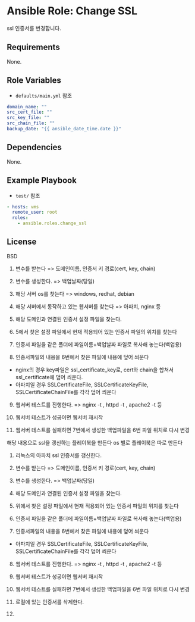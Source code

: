 Ansible Role: Change SSL
=========

ssl 인증서를 변경합니다.

Requirements
------------
None.

Role Variables
--------------
- `defaults/main.yml` 참조
```yaml
domain_name: ""
src_cert_file: ""
src_key_file: ""
src_chain_file: ""
backup_date: "{{ ansible_date_time.date }}"
```

Dependencies
------------
None.

Example Playbook
----------------
- `test/` 참조
```yaml
- hosts: vms
  remote_user: root
  roles:
    - ansible.roles.change_ssl
```

License
------------
BSD



1. 변수를 받는다
=> 도메인이름, 인증서 키 경로(cert, key, chain)
 
2. 변수를 생성한다.
=> 백업날짜(당일)
 
3. 해당 서버 os를 찾는다
=> windows, redhat, debian
 
4. 해당 서버에서 동작하고 있는 웹서버를 찾는다
=> 아파치, nginx 등
 
5. 해당 도메인과 연결된 인증서 설정 파일을 찾는다.
 
6. 5에서 찾은 설정 파일에서 현재 적용되어 있는 인증서 파일의 위치를 찾는다
 
7. 인증서 파일을 같은 폴더에 파일이름+백업날짜 파일로 복사해 놓는다(백업용)
 
8. 인증서파일의 내용을 6번에서 찾은 파일에 내용에 덮어 씌운다
- nginx의 경우 key파일은 ssl_certificate_key로, cert와 chain을 합쳐서 ssl_certificate에 덮어 씌운다.
- 아파치일 경우 SSLCertificateFile, SSLCertificateKeyFile, SSLCertificateChainFile를 각각 덮어 씌운다
 
9. 웹서버 테스트를 진행한다.
=> nginx -t , httpd -t , apache2 -t 등
 
10. 웹서버 테스트가 성공이면 웹서버 재시작
 
11. 웹서버 테스트를 실패하면 7번에서 생성한 백업파일을 6번 파일 위치로 다시 변경
 
해당 내용으로 ssl을 갱신하는 플레이북을 만든다
os 별로 플레이북은 따로 만든다


1. 리눅스의 아파치 ssl 인증서를 갱신한다.

2. 변수를 받는다
=> 도메인이름, 인증서 키 경로(cert, key, chain)
 
3. 변수를 생성한다.
=> 백업날짜(당일)
 
4. 해당 도메인과 연결된 인증서 설정 파일을 찾는다.
 
5. 위에서 찾은 설정 파일에서 현재 적용되어 있는 인증서 파일의 위치를 찾는다
 
6. 인증서 파일을 같은 폴더에 파일이름+백업날짜 파일로 복사해 놓는다(백업용)
 
7. 인증서파일의 내용을 6번에서 찾은 파일에 내용에 덮어 씌운다
- 아파치일 경우 SSLCertificateFile, SSLCertificateKeyFile, SSLCertificateChainFile를 각각 덮어 씌운다
 
8. 웹서버 테스트를 진행한다.
=> nginx -t , httpd -t , apache2 -t 등
 
9.  웹서버 테스트가 성공이면 웹서버 재시작
 
10.  웹서버 테스트를 실패하면 7번에서 생성한 백업파일을 6번 파일 위치로 다시 변경
11.  로컬에 있는 인증서를 삭제한다.
12.  





